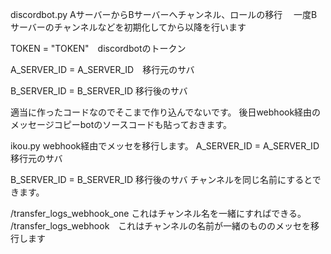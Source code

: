 discordbot.py
AサーバーからBサーバーへチャンネル、ロールの移行　
一度Bサーバーのチャンネルなどを初期化してから以降を行います

TOKEN = "TOKEN"　discordbotのトークン

A_SERVER_ID = A_SERVER_ID　移行元のサバ　

B_SERVER_ID = B_SERVER_ID 移行後のサバ

適当に作ったコードなのでそこまで作り込んでないです。
後日webhook経由のメッセージコピーbotのソースコードも貼っておきます。

ikou.py 
webhook経由でメッセを移行します。
A_SERVER_ID = A_SERVER_ID　移行元のサバ　

B_SERVER_ID = B_SERVER_ID 移行後のサバ
チャンネルを同じ名前にするとできます。

﻿/transfer_logs_webhook_one これはチャンネル名を一緒にすればできる。
﻿/transfer_logs_webhook　これはチャンネルの名前が一緒のもののメッセを移行します
